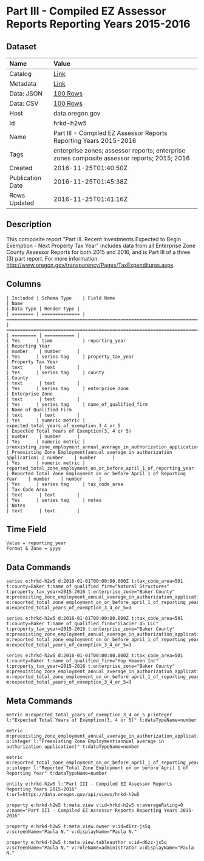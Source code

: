 # Part III - Compiled EZ Assessor Reports Reporting Years 2015-2016

## Dataset

| Name | Value |
| :--- | :---- |
| Catalog | [Link](https://catalog.data.gov/dataset/part-iii-compiled-ez-assessor-reports-reporting-years-2015-2016) |
| Metadata | [Link](https://data.oregon.gov/api/views/hrkd-h2w5) |
| Data: JSON | [100 Rows](https://data.oregon.gov/api/views/hrkd-h2w5/rows.json?max_rows=100) |
| Data: CSV | [100 Rows](https://data.oregon.gov/api/views/hrkd-h2w5/rows.csv?max_rows=100) |
| Host | data.oregon.gov |
| Id | hrkd-h2w5 |
| Name | Part III - Compiled EZ Assessor Reports Reporting Years 2015-2016 |
| Tags | enterprise zones; assessor reports; enterprise zones composite assessor reports; 2015; 2016 |
| Created | 2016-11-25T01:40:50Z |
| Publication Date | 2016-11-25T01:45:38Z |
| Rows Updated | 2016-11-25T01:41:16Z |

## Description

This composite report "Part III. Recent Investments Expected to Begin Exemption - Next Property Tax Year" includes data from all Enterprise Zone County Assessor Reports for both 2015 and 2016, and is Part III of a three (3) part report. For more information: http://www.oregon.gov/transparency/Pages/TaxExpenditures.aspx.

## Columns

```ls
| Included | Schema Type    | Field Name                                                              | Name                                                                     | Data Type | Render Type |
| ======== | ============== | ======================================================================= | ======================================================================== | ========= | =========== |
| Yes      | time           | reporting_year                                                          | Reporting Year                                                           | number    | number      |
| Yes      | series tag     | property_tax_year                                                       | Property Tax Year                                                        | text      | text        |
| Yes      | series tag     | county                                                                  | County                                                                   | text      | text        |
| Yes      | series tag     | enterprise_zone                                                         | Enterprise Zone                                                          | text      | text        |
| Yes      | series tag     | name_of_qualified_firm                                                  | Name of Qualified Firm                                                   | text      | text        |
| Yes      | numeric metric | expected_total_years_of_exemption_3_4_or_5                              | Expected Total Years of Exemption(3, 4 or 5)                             | number    | number      |
| Yes      | numeric metric | preexisting_zone_employment_annual_average_in_authorization_application | Preexisting Zone Employment(annual average in authorization application) | number    | number      |
| Yes      | numeric metric | reported_total_zone_employment_on_or_before_april_1_of_reporting_year   | Reported Total Zone Employment on or before April 1 of Reporting Year    | number    | number      |
| Yes      | series tag     | tax_code_area                                                           | Tax Code Area                                                            | text      | text        |
| Yes      | series tag     | notes                                                                   | Notes                                                                    | text      | text        |
```

## Time Field

```ls
Value = reporting_year
Format & Zone = yyyy
```

## Data Commands

```ls
series e:hrkd-h2w5 d:2016-01-01T00:00:00.000Z t:tax_code_area=501 t:county=Baker t:name_of_qualified_firm="Natural Structures" t:property_tax_year=2015-2016 t:enterprise_zone="Baker County" m:preexisting_zone_employment_annual_average_in_authorization_application=5 m:reported_total_zone_employment_on_or_before_april_1_of_reporting_year=49 m:expected_total_years_of_exemption_3_4_or_5=3

series e:hrkd-h2w5 d:2016-01-01T00:00:00.000Z t:tax_code_area=501 t:county=Baker t:name_of_qualified_firm="Glacier 45 LLC" t:property_tax_year=2015-2016 t:enterprise_zone="Baker County" m:preexisting_zone_employment_annual_average_in_authorization_application=1 m:reported_total_zone_employment_on_or_before_april_1_of_reporting_year=0 m:expected_total_years_of_exemption_3_4_or_5=3

series e:hrkd-h2w5 d:2016-01-01T00:00:00.000Z t:tax_code_area=501 t:county=Baker t:name_of_qualified_firm="Hop Heaven Inc" t:property_tax_year=2015-2016 t:enterprise_zone="Baker County" m:preexisting_zone_employment_annual_average_in_authorization_application=2 m:reported_total_zone_employment_on_or_before_april_1_of_reporting_year=0 m:expected_total_years_of_exemption_3_4_or_5=3
```

## Meta Commands

```ls
metric m:expected_total_years_of_exemption_3_4_or_5 p:integer l:"Expected Total Years of Exemption(3, 4 or 5)" t:dataTypeName=number

metric m:preexisting_zone_employment_annual_average_in_authorization_application p:integer l:"Preexisting Zone Employment(annual average in authorization application)" t:dataTypeName=number

metric m:reported_total_zone_employment_on_or_before_april_1_of_reporting_year p:integer l:"Reported Total Zone Employment on or before April 1 of Reporting Year" t:dataTypeName=number

entity e:hrkd-h2w5 l:"Part III - Compiled EZ Assessor Reports Reporting Years 2015-2016" t:url=https://data.oregon.gov/api/views/hrkd-h2w5

property e:hrkd-h2w5 t:meta.view v:id=hrkd-h2w5 v:averageRating=0 v:name="Part III - Compiled EZ Assessor Reports Reporting Years 2015-2016"

property e:hrkd-h2w5 t:meta.view.owner v:id=d6zz-js5q v:screenName="Paula N." v:displayName="Paula N."

property e:hrkd-h2w5 t:meta.view.tableauthor v:id=d6zz-js5q v:screenName="Paula N." v:roleName=administrator v:displayName="Paula N."
```